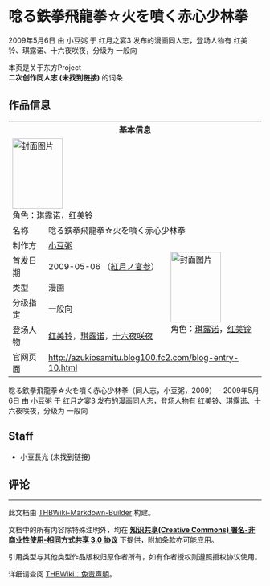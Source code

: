 # 唸る鉄拳飛龍拳☆火を噴く赤心少林拳

<!-- source html: G:\repos\THBWiki-Markdown-Builder\THBWikiMarkdown\Temp\main\f\f2\ns0%3A%E5%94%B8%E3%82%8B%E9%89%84%E6%8B%B3%E9%A3%9B%E9%BE%8D%E6%8B%B3%E2%98%86%E7%81%AB%E3%82%92%E5%99%B4%E3%81%8F%E8%B5%A4%E5%BF%83%E5%B0%91%E6%9E%97%E6%8B%B3.html -->

2009年5月6日 由 小豆粥 于 红月之宴3 发布的漫画同人志，登场人物有 红美铃、琪露诺、十六夜咲夜，分级为 一般向

本页是关于东方Project  
 **二次创作同人志 (未找到链接)** 的词条
## 作品信息

<table><tbody><tr><th colspan="3">基本信息</th></tr><tr><td class="cover-artwork-mobile" colspan="2"><a href="./文件-唸る鉄拳飛龍拳☆火を噴く赤心少林拳封面.jpg.md" class="image" title="封面图片"><img alt="封面图片" src="https://upload.thwiki.cc/thumb/a/af/%E5%94%B8%E3%82%8B%E9%89%84%E6%8B%B3%E9%A3%9B%E9%BE%8D%E6%8B%B3%E2%98%86%E7%81%AB%E3%82%92%E5%99%B4%E3%81%8F%E8%B5%A4%E5%BF%83%E5%B0%91%E6%9E%97%E6%8B%B3%E5%B0%81%E9%9D%A2.jpg/100px-%E5%94%B8%E3%82%8B%E9%89%84%E6%8B%B3%E9%A3%9B%E9%BE%8D%E6%8B%B3%E2%98%86%E7%81%AB%E3%82%92%E5%99%B4%E3%81%8F%E8%B5%A4%E5%BF%83%E5%B0%91%E6%9E%97%E6%8B%B3%E5%B0%81%E9%9D%A2.jpg" decoding="async" loading="lazy" width="100" height="140" srcset="https://upload.thwiki.cc/thumb/a/af/%E5%94%B8%E3%82%8B%E9%89%84%E6%8B%B3%E9%A3%9B%E9%BE%8D%E6%8B%B3%E2%98%86%E7%81%AB%E3%82%92%E5%99%B4%E3%81%8F%E8%B5%A4%E5%BF%83%E5%B0%91%E6%9E%97%E6%8B%B3%E5%B0%81%E9%9D%A2.jpg/150px-%E5%94%B8%E3%82%8B%E9%89%84%E6%8B%B3%E9%A3%9B%E9%BE%8D%E6%8B%B3%E2%98%86%E7%81%AB%E3%82%92%E5%99%B4%E3%81%8F%E8%B5%A4%E5%BF%83%E5%B0%91%E6%9E%97%E6%8B%B3%E5%B0%81%E9%9D%A2.jpg 1.5x, https://upload.thwiki.cc/thumb/a/af/%E5%94%B8%E3%82%8B%E9%89%84%E6%8B%B3%E9%A3%9B%E9%BE%8D%E6%8B%B3%E2%98%86%E7%81%AB%E3%82%92%E5%99%B4%E3%81%8F%E8%B5%A4%E5%BF%83%E5%B0%91%E6%9E%97%E6%8B%B3%E5%B0%81%E9%9D%A2.jpg/200px-%E5%94%B8%E3%82%8B%E9%89%84%E6%8B%B3%E9%A3%9B%E9%BE%8D%E6%8B%B3%E2%98%86%E7%81%AB%E3%82%92%E5%99%B4%E3%81%8F%E8%B5%A4%E5%BF%83%E5%B0%91%E6%9E%97%E6%8B%B3%E5%B0%81%E9%9D%A2.jpg 2x" data-file-width="740" data-file-height="1035"></a><div class="cover-char">角色：<a href="./琪露诺.md" title="琪露诺">琪露诺</a>，<a href="./红美铃.md" title="红美铃">红美铃</a></div></td>
</tr><tr><td class="label">名称</td><td colspan="2"> 唸る鉄拳飛龍拳☆火を噴く赤心少林拳 </td></tr><tr><td class="label">制作方</td><td><a href="./小豆粥.md" title="小豆粥">小豆粥</a></td><td class="cover-artwork" rowspan="5" style="min-width:140px;"><a href="./文件-唸る鉄拳飛龍拳☆火を噴く赤心少林拳封面.jpg.md" class="image" title="封面图片"><img alt="封面图片" src="https://upload.thwiki.cc/thumb/a/af/%E5%94%B8%E3%82%8B%E9%89%84%E6%8B%B3%E9%A3%9B%E9%BE%8D%E6%8B%B3%E2%98%86%E7%81%AB%E3%82%92%E5%99%B4%E3%81%8F%E8%B5%A4%E5%BF%83%E5%B0%91%E6%9E%97%E6%8B%B3%E5%B0%81%E9%9D%A2.jpg/100px-%E5%94%B8%E3%82%8B%E9%89%84%E6%8B%B3%E9%A3%9B%E9%BE%8D%E6%8B%B3%E2%98%86%E7%81%AB%E3%82%92%E5%99%B4%E3%81%8F%E8%B5%A4%E5%BF%83%E5%B0%91%E6%9E%97%E6%8B%B3%E5%B0%81%E9%9D%A2.jpg" decoding="async" loading="lazy" width="100" height="140" srcset="https://upload.thwiki.cc/thumb/a/af/%E5%94%B8%E3%82%8B%E9%89%84%E6%8B%B3%E9%A3%9B%E9%BE%8D%E6%8B%B3%E2%98%86%E7%81%AB%E3%82%92%E5%99%B4%E3%81%8F%E8%B5%A4%E5%BF%83%E5%B0%91%E6%9E%97%E6%8B%B3%E5%B0%81%E9%9D%A2.jpg/150px-%E5%94%B8%E3%82%8B%E9%89%84%E6%8B%B3%E9%A3%9B%E9%BE%8D%E6%8B%B3%E2%98%86%E7%81%AB%E3%82%92%E5%99%B4%E3%81%8F%E8%B5%A4%E5%BF%83%E5%B0%91%E6%9E%97%E6%8B%B3%E5%B0%81%E9%9D%A2.jpg 1.5x, https://upload.thwiki.cc/thumb/a/af/%E5%94%B8%E3%82%8B%E9%89%84%E6%8B%B3%E9%A3%9B%E9%BE%8D%E6%8B%B3%E2%98%86%E7%81%AB%E3%82%92%E5%99%B4%E3%81%8F%E8%B5%A4%E5%BF%83%E5%B0%91%E6%9E%97%E6%8B%B3%E5%B0%81%E9%9D%A2.jpg/200px-%E5%94%B8%E3%82%8B%E9%89%84%E6%8B%B3%E9%A3%9B%E9%BE%8D%E6%8B%B3%E2%98%86%E7%81%AB%E3%82%92%E5%99%B4%E3%81%8F%E8%B5%A4%E5%BF%83%E5%B0%91%E6%9E%97%E6%8B%B3%E5%B0%81%E9%9D%A2.jpg 2x" data-file-width="740" data-file-height="1035"></a><div class="cover-char">角色：<a href="./琪露诺.md" title="琪露诺">琪露诺</a>，<a href="./红美铃.md" title="红美铃">红美铃</a></div></td>
</tr><tr><td class="label">首发日期</td><td>2009-05-06&#160;（<a href="/展会作品列表?e=%E7%BA%A2%E6%9C%88%E4%B9%8B%E5%AE%B4%233">紅月ノ宴参</a>）</td></tr><tr><td class="label">类型</td><td>漫画</td></tr><tr><td class="label">分级指定</td><td>一般向</td></tr><tr><td class="label">登场人物</td><td><a href="./红美铃.md" title="红美铃">红美铃</a>，<a href="./琪露诺.md" title="琪露诺">琪露诺</a>，<a href="/%E5%8D%81%E5%85%AD%E5%A4%9C%E5%92%B2%E5%A4%9C" title="十六夜咲夜">十六夜咲夜</a></td></tr>
<tr><td class="label">官网页面</td><td colspan="2"><a rel="nofollow" class="external free" href="http://azukiosamitu.blog100.fc2.com/blog-entry-10.html">http://azukiosamitu.blog100.fc2.com/blog-entry-10.html</a></td></tr></tbody></table>

唸る鉄拳飛龍拳☆火を噴く赤心少林拳（同人志，小豆粥，2009） - 2009年5月6日 由 小豆粥 于 红月之宴3 发布的漫画同人志，登场人物有 红美铃、琪露诺、十六夜咲夜，分级为 一般向
## Staff
- 小豆長光 (未找到链接)

## 评论




---

此文档由 [THBWiki-Markdown-Builder](https://github.com/Delsin-Yu/THBWiki-Markdown-Builder) 构建。

文档中的所有内容除特殊注明外，均在 [**知识共享(Creative Commons) 署名-非商业性使用-相同方式共享 3.0 协议**](https://creativecommons.org/licenses/by-sa/3.0/deed.zh-hans) 下提供，附加条款亦可能应用。

引用类型与其他类型作品版权归原作者所有，如有作者授权则遵照授权协议使用。

详细请查阅 [THBWiki：免责声明](https://thbwiki.cc/THBWiki:%E5%85%8D%E8%B4%A3%E5%A3%B0%E6%98%8E)。

